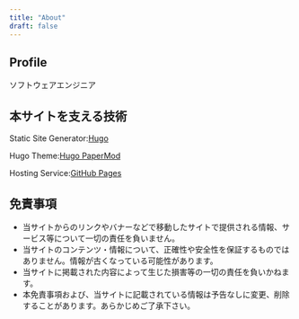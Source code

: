 ```yaml
---
title: "About"
draft: false
---
```


## Profile

ソフトウェアエンジニア

## 本サイトを支える技術

Static Site Generator:[Hugo](https://gohugo.io/)

Hugo Theme:[Hugo PaperMod](https://github.com/adityatelange/hugo-PaperMod)

Hosting Service:[GitHub Pages](https://docs.github.com/ja/pages)

## 免責事項

- 当サイトからのリンクやバナーなどで移動したサイトで提供される情報、サービス等について一切の責任を負いません。
- 当サイトのコンテンツ・情報について、正確性や安全性を保証するものではありません。情報が古くなっている可能性があります。
- 当サイトに掲載された内容によって生じた損害等の一切の責任を負いかねます。
- 本免責事項および、当サイトに記載されている情報は予告なしに変更、削除することがあります。あらかじめご了承下さい。